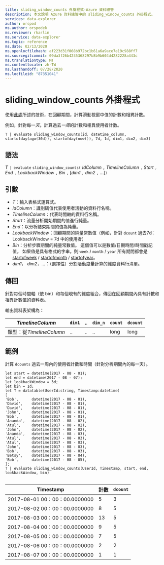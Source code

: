```yaml
---
title: sliding_window_counts 外掛程式-Azure 資料總管
description: 本文說明 Azure 資料總管中的 sliding_window_counts 外掛程式。
services: data-explorer
author: orspod
ms.author: orspodek
ms.reviewer: rkarlin
ms.service: data-explorer
ms.topic: reference
ms.date: 02/13/2020
ms.openlocfilehash: af223d31f008b972bc1b61a6a9ace7e19c988ff7
ms.sourcegitcommit: 09da3f26b4235368297b8b9b604d4282228a443c
ms.translationtype: MT
ms.contentlocale: zh-TW
ms.lasthandoff: 07/28/2020
ms.locfileid: "87351041"
---
```

# <a name="sliding_window_counts-plugin"></a>sliding_window_counts 外掛程式

使用[此處](samples.md#perform-aggregations-over-a-sliding-window)所述的技術，在回顧期間，計算滑動視窗中值的計數和相異計數。

例如，針對每一*天*，計算過去*一周*的計數和相異使用者計數。 

```kusto
T | evaluate sliding_window_counts(id, datetime_column, startofday(ago(30d)), startofday(now()), 7d, 1d, dim1, dim2, dim3)
```

## <a name="syntax"></a>語法

*T* `| evaluate` `sliding_window_counts(` *IdColumn* `,` *TimelineColumn* `,` *Start* `,` *End* `,` *LookbackWindow* `,` *Bin* `,` [*dim1* `,` *dim2* `,` ...]`)`

## <a name="arguments"></a>引數

* *T*：輸入表格式運算式。
* *IdColumn*：識別碼值代表使用者活動的資料行名稱。 
* *TimelineColumn*：代表時間軸的資料行名稱。
* *Start*：流量分析開始期間的值進行純量。
* *End*：以分析結束期間的值為純量。
* *LookbackWindow*：回顧期間的純量常數值（例如，針對 `dcount` 過去7d： LookbackWindow = 7d 中的使用者）
* *Bin*：分析步驟期間的純量常數值。 這個值可以是數值/日期時間/時間戳記值。 如果值是具有格式的字串，則 `week` / `month` / `year` 所有期間都會是[startofweek](startofweekfunction.md) / [startofmonth](startofmonthfunction.md) / [startofyear](startofyearfunction.md)。 
* *dim1*， *dim2*，...：（選擇性）分割活動度量計算的維度資料行清單。

## <a name="returns"></a>傳回

針對每個時間軸（依 bin）和每個現有的維度組合，傳回在回顧期間內具有計數和相異計數值的資料表。

輸出資料表架構為：

|*TimelineColumn*|`dim1`|..|`dim_n`|`count`|`dcount`|
|---|---|---|---|---|---|
|類型：從*TimelineColumn*|..|..|..|long|long|


## <a name="examples"></a>範例

計算 `dcounts` 過去一周內的使用者計數和時間（針對分析期間內的每一天）。 

```kusto
let start = datetime(2017 - 08 - 01);
let end = datetime(2017 - 08 - 07); 
let lookbackWindow = 3d;  
let bin = 1d;
let T = datatable(UserId:string, Timestamp:datetime)
[
'Bob',      datetime(2017 - 08 - 01), 
'David',    datetime(2017 - 08 - 01), 
'David',    datetime(2017 - 08 - 01), 
'John',     datetime(2017 - 08 - 01), 
'Bob',      datetime(2017 - 08 - 01), 
'Ananda',   datetime(2017 - 08 - 02),  
'Atul',     datetime(2017 - 08 - 02), 
'John',     datetime(2017 - 08 - 02), 
'Ananda',   datetime(2017 - 08 - 03), 
'Atul',     datetime(2017 - 08 - 03), 
'Atul',     datetime(2017 - 08 - 03), 
'John',     datetime(2017 - 08 - 03), 
'Bob',      datetime(2017 - 08 - 03), 
'Betsy',    datetime(2017 - 08 - 04), 
'Bob',      datetime(2017 - 08 - 05), 
];
T | evaluate sliding_window_counts(UserId, Timestamp, start, end, lookbackWindow, bin)


```

|Timestamp|計數|`dcount`|
|---|---|---|
|2017-08-01 00：00：00.0000000|5|3|
|2017-08-02 00：00：00.0000000|8|5|
|2017-08-03 00：00：00.0000000|13|5|
|2017-08-04 00：00：00.0000000|9|5|
|2017-08-05 00：00：00.0000000|7|5|
|2017-08-06 00：00：00.0000000|2|2|
|2017-08-07 00：00：00.0000000|1|1|